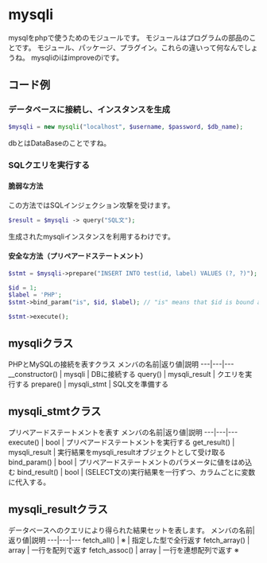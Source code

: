 # mysqli
mysqlをphpで使うためのモジュールです。
モジュールはプログラムの部品のことです。
モジュール、パッケージ、プラグイン。これらの違いって何なんでしょうね。
mysqliのiはimproveのiです。

## コード例
### データベースに接続し、インスタンスを生成
```php
$mysqli = new mysqli("localhost", $username, $password, $db_name);
```
dbとはDataBaseのことですね。
### SQLクエリを実行する
#### 脆弱な方法
この方法ではSQLインジェクション攻撃を受けます。
```php
$result = $mysqli -> query("SQL文");
```
生成されたmysqliインスタンスを利用するわけです。
#### 安全な方法（プリペアードステートメント）
```php
$stmt = $mysqli->prepare("INSERT INTO test(id, label) VALUES (?, ?)");

$id = 1;
$label = 'PHP';
$stmt->bind_param("is", $id, $label); // "is" means that $id is bound as an integer and $label as a string

$stmt->execute();
```


## mysqliクラス
PHPとMySQLの接続を表すクラス
メンバの名前|返り値|説明
---|---|---
__constructor() | mysqli | DBに接続する
query() | mysqli_result | クエリを実行する
prepare() | mysqli_stmt | SQL文を準備する

## mysqli_stmtクラス
プリペアードステートメントを表す
メンバの名前|返り値|説明
---|---|---
execute() | bool | プリペアードステートメントを実行する
get_result() | mysqli_result | 実行結果をmysqli_resultオブジェクトとして受け取る
bind_param() | bool | プリペアードステートメントのパラメータに値をはめ込む
bind_result() | bool | (SELECT文の)実行結果を一行ずつ、カラムごとに変数に代入する。


## mysqli_resultクラス
データベースへのクエリにより得られた結果セットを表します。
メンバの名前|返り値|説明
---|---|---
fetch_all() | ※ | 指定した型で全行返す
fetch_array() | array | 一行を配列で返す
fetch_assoc() | array | 一行を連想配列で返す
※ 
